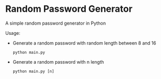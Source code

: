 # Random Password Generator

A simple random password generator in Python

Usage:

- Generate a random password with random length between 8 and 16

  `python main.py`
  
- Generate a random password with n length

  `python main.py [n]`


